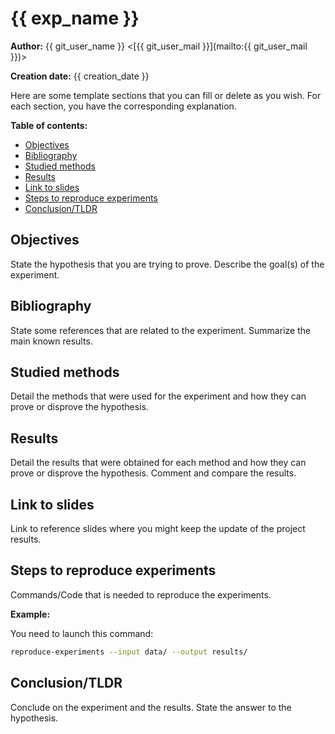 # {{ exp_name }}

**Author:** {{ git_user_name }} <[{{ git_user_mail }}](mailto:{{ git_user_mail }})>

**Creation date:** {{ creation_date }}

<!-- Delete this line -->
Here are some template sections that you can fill or delete as you wish. For each section, you have the corresponding explanation.

**Table of contents:**

- [Objectives](#objectives)
- [Bibliography](#bibliography)
- [Studied methods](#studied-methods)
- [Results](#results)
- [Link to slides](#link-to-slides)
- [Steps to reproduce experiments](#steps-to-reproduce-experiments)
- [Conclusion/TLDR](#conclusiontldr)

## Objectives

<!-- Delete this line -->
State the hypothesis that you are trying to prove. Describe the goal(s) of the experiment. 
<!-- Can be used to answer the section "Objectifs scientifiques et techniques" and "Incertitudes" of the CIR -->

## Bibliography

<!-- Delete this line -->
State some references that are related to the experiment. Summarize the main known results.
<!-- Can be used to answer the section "Etat de l'art" of the CIR -->

## Studied methods

<!-- Delete this line -->
Detail the methods that were used for the experiment and how they can prove or disprove the hypothesis.
<!-- Can be used to answer the section "Contribution scientifique, technique ou technologique"; "Description de la démarche suivie et des travaux réalisés" of the CIR -->

## Results

<!-- Delete this line -->
Detail the results that were obtained for each method and how they can prove or disprove the hypothesis. Comment and compare the results.
<!-- Can be used to answer the section "Contribution scientifique, technique ou technologique"; "Description de la démarche suivie et des travaux réalisés" of the CIR -->

## Link to slides

<!-- Delete this line -->
Link to reference slides where you might keep the update of the project results.

## Steps to reproduce experiments

<!-- Delete this line -->
Commands/Code that is needed to reproduce the experiments.

**Example:**

You need to launch this command:

```bash
reproduce-experiments --input data/ --output results/ 
```

## Conclusion/TLDR

<!-- Delete this line -->
Conclude on the experiment and the results. State the answer to the hypothesis.
